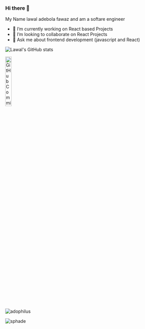 ### Hi there 👋
My Name lawal adebola fawaz and am a softare engineer
- 🔭 I’m currently working on React based Projects
- 👯 I’m looking to collaborate on React Projects
- 💬 Ask me about frontend development (javascript and React)

![Lawal's GitHub stats](https://github-readme-stats.vercel.app/api?username=sphade&show_icons=true&theme=radical)


  <img src="https://activity-graph.herokuapp.com/graph?username=sphade&bg_color=1c1917&color=ffffff&line=0891b2&point=ffffff&area_color=1c1917&area=true&hide_border=true&custom_title=GitHub%20Commits%20Graph" alt="GitHub Commits Graph" width='20%' />

<p >
    <img  src="https://github-readme-stats.vercel.app/api/top-langs?username=sphade&show_icons=true&locale=en&layout=compact&hide_border=true&title_color=0891b2&text_color=ffffff&bg_color=1c1917" alt="adophilus" align="center"/></p>
 
</p>

<p><img align="center" src="https://github-readme-streak-stats.herokuapp.com/?user=sphade&" alt="sphade" /></p>
<!--
**sphade/sphade** is a ✨ _special_ ✨ repository because its `README.md` (this file) appears on your GitHub profile.

Here are some ideas to get you started:

- 🔭 I’m currently working on ...
- 🌱 I’m currently learning ...
- 👯 I’m looking to collaborate on ...
- 🤔 I’m looking for help with ...
- 💬 Ask me about ...
- 📫 How to reach me: ...
- 😄 Pronouns: ...
- ⚡ Fun fact: ...
-->
